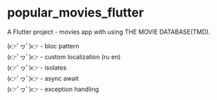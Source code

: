 # popular_movies_flutter

A Flutter project - movies app with using THE MOVIE DATABASE(TMD).

(👉ﾟヮﾟ)👉 - bloc pattern<br />
(👉ﾟヮﾟ)👉 - custom localization (ru en) <br />
(👉ﾟヮﾟ)👉 - isolates<br />
(👉ﾟヮﾟ)👉 - async await<br />
(👉ﾟヮﾟ)👉 - exception handling<br />

